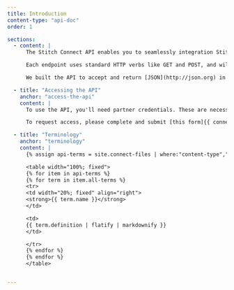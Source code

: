```yaml
---
title: Introduction
content-type: "api-doc"
order: 1

sections:
  - content: |
      The Stitch Connect API enables you to seamlessly integration Stitch’s data pipeline functionality into your own platform. This API is a RESTful, resource-oriented API that allows you to programmatically provision Stitch accounts, create and modify data sources, and configure destination connections.

      Each endpoint uses standard HTTP verbs like GET and POST, and will return [standard HTTP response codes]({{ api.response-codes }}) to indicate request status or errors.

      We built the API to accept and return [JSON](http://json.org) in all responses, including [errors]({{ api.error-message-formats }}).

  - title: "Accessing the API"
    anchor: "access-the-api"
    content: |
      To use the API, you'll need partner credentials. These are necessary for authenticating successfully.

      To request access, please complete and submit [this form]{{ connect.interest-form | strip }}.

  - title: "Terminology"
    anchor: "terminology"
    content: |
      {% assign api-terms = site.connect-files | where:"content-type","api-terms" %}

      <table width="100%; fixed">
      {% for item in api-terms %}
      {% for term in item.all-terms %}
      <tr>
      <td width="20%; fixed" align="right">
      <strong>{{ term.name }}</strong>
      </td>

      <td>
      {{ term.definition | flatify | markdownify }}
      </td>

      </tr>
      {% endfor %}
      {% endfor %}
      </table>


---
```


